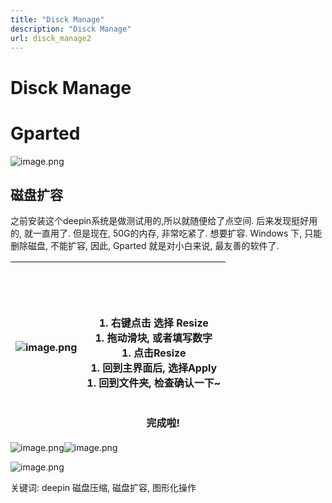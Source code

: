 ```yaml
---
title: "Disck Manage"
description: "Disck Manage"
url: disck_manage2
---
```


# Disck Manage


<a name="GCwmO"></a>
# Gparted
![image.png](https://cdn.nlark.com/yuque/0/2020/png/691897/1580726499899-157ae6cb-1cc8-4676-80e1-5b292e750ac5.png#align=left&display=inline&height=566&name=image.png&originHeight=566&originWidth=1064&size=84537&status=done&style=none&width=1064)
<a name="6o3II"></a>
## 磁盘扩容

之前安装这个deepin系统是做测试用的,所以就随便给了点空间. 后来发现挺好用的, 就一直用了. 但是现在, 50G的内存, 非常吃紧了. 想要扩容. Windows 下, 只能删除磁盘, 不能扩容, 因此, Gparted 就是对小白来说, 最友善的软件了.

| ![image.png](https://cdn.nlark.com/yuque/0/2020/png/691897/1580726681129-bbf1292f-02ec-430d-97d6-30ad204ea68c.png#align=left&display=inline&height=329&name=image.png&originHeight=390&originWidth=426&size=36105&status=done&style=none&width=359) | <br /><br /><br /><br />1. 右键点击 选择 Resize<br />1. 拖动滑块, 或者填写数字<br />1. 点击Resize<br />1. 回到主界面后, 选择Apply<br />1. 回到文件夹, 检查确认一下~<br /><br /><br />       完成啦! |
| --- | --- |



![image.png](https://cdn.nlark.com/yuque/0/2020/png/691897/1580726773602-324453b6-daaa-4f8b-8974-f4613398bfe0.png#align=left&display=inline&height=205&name=image.png&originHeight=330&originWidth=569&size=26753&status=done&style=none&width=353)![image.png](https://cdn.nlark.com/yuque/0/2020/png/691897/1580726735903-383cc9c6-9145-4b67-bb30-391fac844789.png#align=left&display=inline&height=205&name=image.png&originHeight=331&originWidth=587&size=30171&status=done&style=none&width=364)

![image.png](https://cdn.nlark.com/yuque/0/2020/png/691897/1580726815513-60343ced-c1b7-4109-8a24-1ce8538df9e0.png#align=left&display=inline&height=402&name=image.png&originHeight=605&originWidth=1083&size=108657&status=done&style=none&width=720)



关键词: deepin 磁盘压缩, 磁盘扩容, 图形化操作
